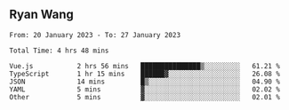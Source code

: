 ## Ryan Wang

<!--START_SECTION:waka-->

```text
From: 20 January 2023 - To: 27 January 2023

Total Time: 4 hrs 48 mins

Vue.js           2 hrs 56 mins   ███████████████▒░░░░░░░░░   61.21 %
TypeScript       1 hr 15 mins    ██████▓░░░░░░░░░░░░░░░░░░   26.08 %
JSON             14 mins         █▒░░░░░░░░░░░░░░░░░░░░░░░   04.90 %
YAML             5 mins          ▓░░░░░░░░░░░░░░░░░░░░░░░░   02.02 %
Other            5 mins          ▓░░░░░░░░░░░░░░░░░░░░░░░░   02.01 %
```

<!--END_SECTION:waka-->
